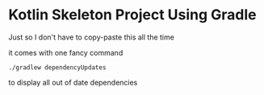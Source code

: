 # Kotlin Skeleton Project Using Gradle
Just so I don't have to copy-paste this all the time
  
it comes with one fancy command
```
./gradlew dependencyUpdates
```
to display all out of date dependencies

